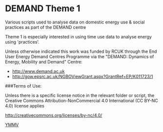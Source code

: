 DEMAND Theme 1
==================

Various scripts used to analyse data on domestic energy use & social practices as part of the DEMAND centre

Theme 1 is especially interested in using time use data to analyse energy using 'practices'.

Unless otherwise indicated this work was funded by RCUK through the End User Energy Demand Centres Programme via the "DEMAND: Dynamics of Energy, Mobility and Demand" Centre:
 * http://www.demand.ac.uk
 * http://gow.epsrc.ac.uk/NGBOViewGrant.aspx?GrantRef=EP/K011723/1

###Terms of Use:

Unless there is a specific license notice in the relevant folder or script, the Creative Commons Attribution-NonCommercial 4.0 International (CC BY-NC 4.0) license applies

http://creativecommons.org/licenses/by-nc/4.0/

[YMMV](http://en.wiktionary.org/wiki/YMMV)
